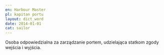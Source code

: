```yaml
---
en: Harbour Master
pl: kapitan portu
layout: dict_word
date: 2014-01-01
cat: sailor
---
```


Osoba odpowiedzialna za zarządzanie portem, udzielająca statkom zgody wejścia i wyjścia.